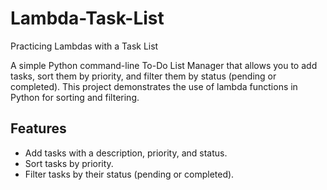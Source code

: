 # Lambda-Task-List
Practicing Lambdas with a Task List

A simple Python command-line To-Do List Manager that allows you to add tasks, sort them by priority, and filter them by status (pending or completed). This project demonstrates the use of lambda functions in Python for sorting and filtering.

## Features
- Add tasks with a description, priority, and status.
- Sort tasks by priority.
- Filter tasks by their status (pending or completed).


